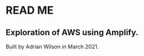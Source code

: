 READ ME
======

Exploration of AWS using Amplify.
----------------------------

Built by Adrian Wilson in March 2021.
